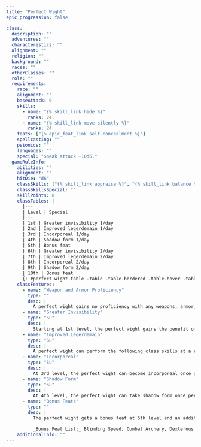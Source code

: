 ```yaml
---
title: "Perfect Wight"
epic_progression: false

class:
  description: ""
  adventures: ""
  characteristics: ""
  alignment: ""
  religion: ""
  background: ""
  races: ""
  otherClasses: ""
  role: ""
  requirements:
    race: ""
    alignment: ""
    baseAttack: 0
    skills:
      - name: "{% skill_link hide %}"
        ranks: 24,
      - name: "{% skill_link move-silently %}"
        ranks: 24
    feats: ["{% epic_feat_link self-concealment %}"]
    spellcasting: ""
    psionics: ""
    languages: ""
    special: "Sneak attack +10d6."
  gameRuleInfo:
    abilities: ""
    alignment: ""
    hitDie: "d6"
    classSkills: ["{% skill_link appraise %}", "{% skill_link balance %}", "{% skill_link bluff %}", "{% skill_link climb %}", "{% skill_link craft %}", "{% skill_link disable-device %}", "{% skill_link diplomacy %}", "{% skill_link disguise %}", "{% skill_link escape-artist %}", "{% skill_link gather-information %}", "{% skill_link hide %}, {% skill_link jump %}", "{% skill_link knowledge 'Knowledge (Any)' %}", "{% skill_link listen %}", "{% skill_link move-silently %}", "{% skill_link open-lock %}", "{% skill_link search %}", "{% skill_link spot %}", "{% skill_link survival %}", "{% skill_link tumble %}", "{% skill_link use-rope %}"]
    classSkillsSpecial: ""
    skillPoints: 8
    classTables: |
      |---
      | Level | Special
      |-|-
      | 1st | Greater invisibility 1/day
      | 2nd | Improved legerdemain 1/day
      | 3rd | Incorporeal 1/day
      | 4th | Shadow form 1/day
      | 5th | Bonus feat
      | 6th | Greater invisibility 2/day
      | 7th | Improved legerdemain 2/day
      | 8th | Incorporeal 2/day
      | 9th | Shadow form 2/day
      | 10th | Bonus feat
      {: #perfect-wight-table .table .table-bordered .table-hover .table-striped data-caption="Table: The Perfect Wight" }
    classFeatures:
      - name: "Weapon and Armor Proficiency"
        type: ""
        desc: |
          A perfect wight gains no proficiency with any weapons, armor, or shields.
      - name: "Greater Invisibility"
        type: "Su"
        desc: |
          Starting at 1st level, the perfect wight gains the benefit of _greater invisibility_ once per day, plus one additional time per day every five levels thereafter. The _greater invisibility_ is as the spell cast by a 20th-level caster.
      - name: "Improved Legerdemain"
        type: "Su"
        desc: |
          A perfect wight can perform the following class skills at a range of 30 feet: Disable Device, Open Lock, Pick Pocket, and Search. If desired, the perfect wight can take 10 on the check. Any object manipulated during the skill check must weigh 100 pounds or less. Alternatively, the perfect wight can use improved legerdemain to make one melee sneak attack against any creature within 30 feet. The perfect wight executes the sneak attack (or death attack, if applicable) as if attacking from a flanking position. If the attack is successful, the victim is dealt the appropriate sneak attack damage despite the fact that the perfect wight and his or her weapon do not physically cross the intervening distance. A perfect wight can use improved legerdemain once per day at 2nd level, plus one additional time per day every five levels thereafter.
      - name: "Incorporeal"
        type: "Su"
        desc: |
          At 3rd level, the perfect wight can become incorporeal once per day, plus one additional time per day every five levels thereafter. A perfect wight can remain incorporeal for a number of rounds equal to 20 + his or her perfect wight level. As an incorporeal creature, the perfect wight can be harmed only by other incorporeal creatures, +1 or better magic weapons, and spells, spell-like abilities, and supernatural abilities. He or she is immune to all nonmagical attack forms. Even when hit by spells or magic weapons, the perfect wight has a 50% chance to ignore any damage from a corporeal source (except for force effects or attacks made with ghost touch weapons). An incorporeal perfect wight has no natural armor but has a deflection bonus equal to his or her Charisma modifier (always at least +1, even if his or her Charisma score does not normally provide a bonus). An incorporeal perfect wight can pass through solid objects at will, but not force effects. His or her attack ignores natural armor, armor, and shields, although deflection bonuses and force effects work normally against it. An incorporeal perfect wight moves silently and cannot be heard with Listen checks if he or she doesn't wish to be. While incorporeal, the perfect wight has no Strength score, so his or her Dexterity modifier applies to both melee and ranged attacks.
      - name: "Shadow Form"
        type: "Su"
        desc: |
          At 4th level, the perfect wight can take shadow form once per day, plus one additional time per day every five levels thereafter. The perfect wight's shadow form lasts 1 minute per level of the prestige class. While in shadow form the perfect wight is incorporeal (see above), is immune to critical hits, and can fly at a speed of 100 feet (good). The perfect wight can also use the substance of his or her own shadow to enhance his or her effective level on any attack roll, check, or saving throw. Drawing power from his or her own shadow form deals the perfect wight 7 points of damage for each +1 bonus on a single roll or +1 effective level for any other single use.
      - name: "Bonus Feats"
        type: ""
        desc: |
          The perfect wight gets a bonus feat at 5th level and an additional bonus feat every five levels thereafter. These bonus feats must be selected from the list below.

          _Bonus Feat List:_ Blinding Speed, Combat Archery, Dexterous Fortitude, Dexterous Will, Epic Dodge, Epic Reputation, Epic Skill Focus, Epic Speed, Epic Trapfinding, Improved {% feat_link combat-reflexes %}, Improved Sneak Attack, Legendary Climber, Lingering Damage, Self-Concealment, Sneak Attack of Opportunity, Spellcasting Harrier, Superior Initiative, Uncanny Accuracy.
    additionalInfo: ""
---
```

